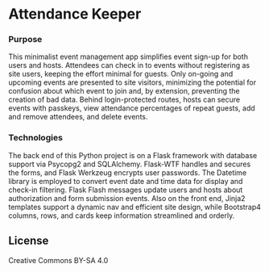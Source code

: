 # Attendance Keeper

### Purpose

This minimalist event management app simplifies event sign-up for both users and hosts. Attendees can check in to events without registering as site users, keeping the effort minimal for guests. Only on-going and upcoming events are presented to site visitors, minimizing the potential for confusion about which event to join and, by extension, preventing the creation of bad data. Behind login-protected routes, hosts can secure events with passkeys, view attendance percentages of repeat guests, add and remove attendees, and delete events.        

### Technologies

The back end of this Python project is on a Flask framework with database support via Psycopg2 and SQLAlchemy. Flask-WTF handles and secures the forms, and Flask Werkzeug encrypts user passwords. The Datetime library is employed to convert event date and time data for display and check-in filtering. Flask Flash messages update users and hosts about authorization and form submission events. Also on the front end, Jinja2 templates support a dynamic nav and efficient site design, while Bootstrap4 columns, rows, and cards keep information streamlined and orderly.

## License

Creative Commons BY-SA 4.0
